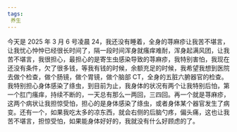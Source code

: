 ```yaml
---
tags:
 养生
---
```

今天是 2025 年 3 月 6 号凌晨 24，我还没有睡着，全身的荨麻疹让我苦不堪言，让我忧心忡忡已经很长时间了，隔一段时间浑身就瘙痒难耐，浑身起满风团，让我苦不堪言，我很担心，最担心的是寄生虫感染导致的荨麻疹，我特别害怕，我现在还没有条件，欠了很多钱，等我有钱的时候，余额充足的时候，我希望我想到医院去做个检查，做个肠镜，做个胃镜，做个脑部 CT，全身的五脏六腑器官的检查。我特别担心身体感染了绦虫，到目前为止，我身体的状况有两个让我特别后怕，第一个肛门瘙痒，持续不断的，一天总有那么一两回，三四回。再一个就是荨麻疹，这两个病状让我担惊受怕，担心的是身体感染了绦虫，或者身体某个器官发生了病变。还有一个，如果我吃太多的凉东西，就会右侧的后脑勺疼，偏头痛，这也让我苦不堪言，担惊受怕，如果能身体好好的，我就没有什么好顾虑的了。
